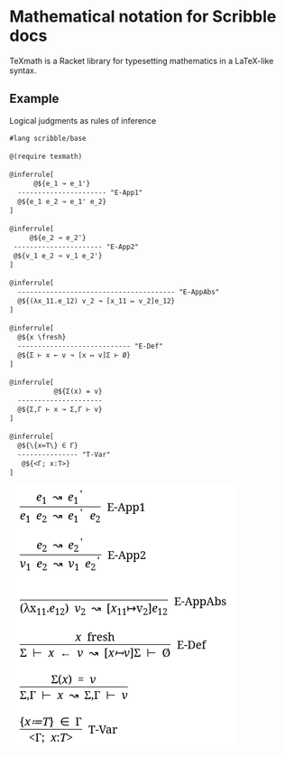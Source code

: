 # Mathematical notation for Scribble docs

TeXmath is a Racket library for typesetting mathematics in a LaTeX-like syntax.

## Example

Logical judgments as rules of inference

```
#lang scribble/base

@(require texmath)

@inferrule[
      @${e_1 ↝ e_1'}
  ---------------------- "E-App1"
  @${e_1 e_2 ↝ e_1' e_2}
]

@inferrule[
     @${e_2 ↝ e_2'}
 ---------------------- "E-App2"
 @${v_1 e_2 ↝ v_1 e_2'}
]

@inferrule[
  --------------------------------------- "E-AppAbs"
  @${(λx_11.e_12) v_2 ↝ [x_11 ↦ v_2]e_12}
]

@inferrule[
  @${x \fresh}
  ---------------------------- "E-Def"
  @${Σ ⊢ x ← v ↝ [x ↦ v]Σ ⊢ Ø}
]

@inferrule[
           @${Σ(x) = v}
  ---------------------
  @${Σ,Γ ⊢ x ↝ Σ,Γ ⊢ v}
]

@inferrule[
  @${\{x≔T\} ∈ Γ}
  --------------- "T-Var"
   @${<Γ; x:T>}
]
``` 

![sample output](https://raw.githubusercontent.com/dedbox/racket-texmath/master/sample.png)
